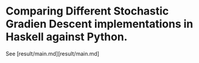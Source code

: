 # Comparing Different Stochastic Gradien Descent implementations in Haskell against Python.

See [result/main.md][result/main.md]
